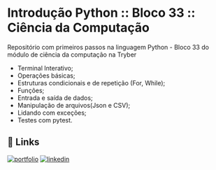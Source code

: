 
# Introdução Python :: Bloco 33 :: Ciência da Computação

Repositório com primeiros passos na linguagem Python - Bloco 33 do módulo de ciência da computação na Tryber

- Terminal Interativo;
- Operações básicas;
- Estruturas condicionais e de repetição (For, While);
- Funções;
- Entrada e saída de dados;
- Manipulação de arquivos(Json e CSV);
- Lidando com exceções;
- Testes com pytest.


## 🔗 Links
[![portfolio](https://img.shields.io/badge/my_portfolio-000?style=for-the-badge&logo=ko-fi&logoColor=white)](https://github.com/vitorgonzaga)
[![linkedin](https://img.shields.io/badge/linkedin-0A66C2?style=for-the-badge&logo=linkedin&logoColor=white)](https://www.linkedin.com/in/vitorgonzaga/)


